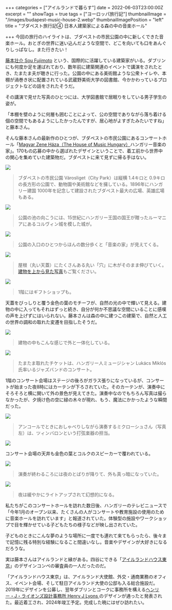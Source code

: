 +++
categories = ["アイルランドで暮らす"]
date = 2022-06-03T23:00:00Z
excerpt = ""
showTags = true
tags = ["ヨーロッパ旅行記"]
thumbnailImage = "/images/budapest-music-house-2.webp"
thumbnailImagePosition = "left"
title = "ブダペスト旅行記④ 日本人建築家による森の中の音楽ホール"

+++
今回の旅行のハイライトは、ブダペストの市民公園の中に新しくできた音楽ホール。おとぎの世界に迷い込んだような空間で、どこを向いても口をあんぐりしっぱなし。また行きたい！

<!--more-->

[藤本壮介 Sou Fujimoto](http://www.hetgallery.com/sosuke-fujimoto.html) という、国際的に活躍している建築家がいる。ダブリンにも何度か足を運ばれており、数年前に建築関連のイベントで講演をされたとき、たまたま夫が聴きに行った。公園の中にある美術館ような公衆トイレや、本棚が渦巻き状に配置されている武蔵野美術大学の図書館、今かかわっているプロジェクトなどの話をされたそうだ。

その講演で見せた写真のひとつには、大学図書館で居眠りをしている男子学生の姿が。

「本棚を壁のように何層も囲むことによって、公の空間でありながら落ち着ける個の空間でもあるようにしたかったんですが、居心地がよすぎたみたいですね」と藤本さん。

そんな藤本さんの最新作のひとつが、ブダペストの市民公園にあるコンサートホール「[Magyar Zene Háza（The House of Music Hungary）](https://magyarzenehaza.com/en)ハンガリー音楽の家」。170もの応募の中から選ばれたデザインということで、着工前から世界中の関心を集めていた建築物だ。ブダペストに来て見ずに帰る手はない。

![](/images/budapest-city-park-1.webp)

> ブダペストの市民公園 Városliget（City Park）は縦横 1.4キロと 0.9キロの長方形の公園で、動物園や美術館などを擁している。1896年にハンガリー建国 1000年を記念して建設されたブダペスト最大の広場、英雄広場もある。

![](/images/budapest-city-park-2.webp)

> 公園の池の向こうには、15世紀にハンガリー王国の国王が贈ったルーマニアにあるコルヴィン城を模した城が。

![](/images/budapest-music-house-1.webp)

> 公園の入口のひとつからほんの数分歩くと「音楽の家」が見えてくる。

![](/images/budapest-music-house-2.webp)

> 屋根（丸い天蓋）にたくさんある丸い「穴」に木がそのまま伸びていく。[建物を上から見た写真](https://www.pen-online.jp/article/010032.html?cx_testId=50&cx_testVariant=cx_1&cx_artPos=0#cxrecs_s)もご覧ください。

![](/images/budapest-music-house-4.webp)

> 1階にはギフトショップも。

天蓋をびっしりと覆う金色の葉のモチーフが、自然の光の中で輝いて見える。建物の中に入ってもそれはずっと続き、自分が何か不思議な空間にいることに感嘆の声を上げずにはいられない。藤本さんは森の中に建つこの建築で、自然と人工の世界の調和の取れた変遷を目指したそうだ。

![](/images/budapest-music-house-3.webp)

> 建物の中もこんな感じで外と一体化している。

![](/images/budapest-music-house-concert.webp)

> たまたま取れたチケットは、ハンガリー人ミュージシャン Lukács Miklós 氏率いるジャズバンドのコンサート。

1階のコンサート会場はステージの後ろがガラス張りになっているが、コンサートが始まった夜8時にはカーテンが下ろされていた。そのカーテンが、演奏中にそろそろと横に開いて外の景色が見えてきた。演奏中なのでもちろん写真は撮らなかったが、夕焼け色の空に緑の木々が現れ、もう、魔法にかかったような瞬間だった。

![](/images/budapest-music-house-concert-1.webp)

> アンコールでときにおしゃべりしながら演奏するミクローシュさん（写真左）は、ツィンバロンという打弦楽器の担当。

![](/images/budapest-music-house-concert-3.webp)

コンサート会場の天井も金色の葉とコルクのスピーカーで覆われている。

![](/images/budapest-music-house-concert-2.webp)

> 演奏が終わるころには夜のとばりが降りて、外も真っ暗になっていた。

![](/images/budapest-music-house-5.webp)

> 夜は緩やかにライトアップされて幻想的になる。

私たちがこのコンサートホールを訪れた数日後、ハンガリーのテレビニュースで「今年1月のオープン以来、たくさんの人がコンサートや教育施設の使用のために音楽ホールを訪れています」と報道されていた。体験型の施設やワークショップで目を輝かせている子どもたちの様子などが映し出されていた。

子どものときにこんな夢のような場所に一度でも連れて来てもらったら、後々まで記憶に残る特別な経験になること間違いなし。音楽やデザインが大好きになるだろうな。

実は藤本さんはアイルランドと縁がある。四谷にできる「[アイルランドハウス東京](https://www.facebook.com/irelandinjapan/videos/ireland-house-tokyo/2399043317067661/)」のデザインコンペの審査員の一人だったのだ。

「アイルランドハウス東京」は、アイルランド大使館、外交・通商業務のオフィス、イベント会場、そして駐日アイルランド大使の公邸も入る総合施設だ。2019年にデザインを公募し、翌年ダブリンとコークに事務所を構える[ヘンリー・J・ライオンズ設計事務所 Henry J Lyons ](https://henryjlyons.com/news/2020/09/17/ireland-house-tokyo-henry-j-lyons-appointed-as-lead-architect-following-an-international-design-competition)のデザインが通ったと発表された。最近着工され、2024年竣工予定。完成した暁にはぜひ訪れたい。